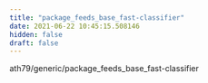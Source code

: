 ```yaml
---
title: "package_feeds_base_fast-classifier"
date: 2021-06-22 10:45:15.508146
hidden: false
draft: false
---
```


ath79/generic/package_feeds_base_fast-classifier

